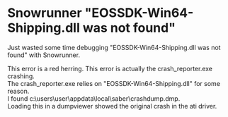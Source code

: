 # Snowrunner "EOSSDK-Win64-Shipping.dll was not found"

Just wasted some time debugging "EOSSDK-Win64-Shipping.dll was not found" with Snowrunner.

This error is a red herring. This error is actually the crash_reporter.exe crashing.  
The crash_reporter.exe relies on "EOSSDK-Win64-Shipping.dll" for some reason.  
I found c:\users\user\appdata\local\saber\crashdump.dmp.  
Loading this in a dumpviewer showed the original crash in the ati driver.
